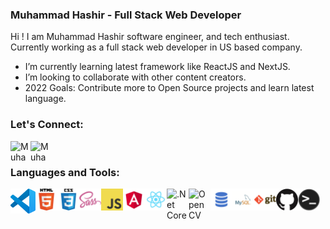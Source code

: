 ### Muhammad Hashir - Full Stack Web Developer
  Hi ! I am Muhammad Hashir software engineer, and tech enthusiast. Currently working as a full stack web developer in US based company. 
- I’m currently learning latest framework like ReactJS and NextJS. 
- I’m looking to collaborate with other content creators.
- 2022 Goals: Contribute more to Open Source projects and learn latest language.


### Let's Connect:
<p>
<a href="https://www.linkedin.com/in/%F0%9F%92%BB-muhammad-hashir-a94293116/" rel="nofollow"><img alt="Muhammad Hashir | LinkedIn" src="https://camo.githubusercontent.com/c545108e3c415b360bd92733cb4729a361df4ae128fa3bc12df32b82f1f664c2/68747470733a2f2f7374617469632d657870312e6c6963646e2e636f6d2f73632f682f616c326f397a727672753761716a3865317832727a73726361" data-canonical-src="https://cdn.jsdelivr.net/npm/simple-icons@v3/icons/linkedin.svg" width="32" height="32" align="left"></a>
  
<a href="mailTo:m.hashir28@gmail.com" rel="nofollow"><img alt="Muhammad Hashir | Gmail" src="https://camo.githubusercontent.com/e5ceae95fee4fbb3690783d8631805e2484485937a8f526960c745e984fafa7a/68747470733a2f2f73736c2e677374617469632e636f6d2f75692f76312f69636f6e732f6d61696c2f7266722f676d61696c2e69636f" data-canonical-src="https://cdn.jsdelivr.net/npm/simple-icons@v3/icons/gmail.svg" width="32" height="32" align="left"></a>
  
</p>

<br />

### Languages and Tools:
<p>
<a href="https://www.youtube.com/playlist?list=PLkwxH9e_vrAJ0WbEsFA9W3I1W-g_BTsbt" rel="nofollow"><img alt="Visual Studio Code" src="https://raw.githubusercontent.com/github/explore/80688e429a7d4ef2fca1e82350fe8e3517d3494d/topics/visual-studio-code/visual-studio-code.png" style="max-width:100%;" width="40px" align="left"></a>

<a href="https://www.youtube.com/playlist?list=PLkwxH9e_vrAJ0WbEsFA9W3I1W-g_BTsbt" rel="nofollow"><img alt="HTML5" src="https://raw.githubusercontent.com/github/explore/80688e429a7d4ef2fca1e82350fe8e3517d3494d/topics/html/html.png" style="max-width:100%;" width="35px" align="left"></a>

<a href="https://www.youtube.com/playlist?list=PLkwxH9e_vrALSdvZuEh6gqQdmDoDIoqz4" rel="nofollow"><img alt="CSS3" src="https://raw.githubusercontent.com/github/explore/80688e429a7d4ef2fca1e82350fe8e3517d3494d/topics/css/css.png" style="max-width:100%;" width="35px" align="left"></a>




<a href="https://www.youtube.com/playlist?list=PLkwxH9e_vrALSdvZuEh6gqQdmDoDIoqz4" rel="nofollow"><img alt="Sass" src="https://raw.githubusercontent.com/github/explore/80688e429a7d4ef2fca1e82350fe8e3517d3494d/topics/sass/sass.png" style="max-width:100%;" width="35px" align="left"></a>


<a href="https://www.youtube.com/playlist?list=PLkwxH9e_vrALRJKu7wfXby3MKeflhTu6B" rel="nofollow"><img alt="JavaScript" src="https://raw.githubusercontent.com/github/explore/80688e429a7d4ef2fca1e82350fe8e3517d3494d/topics/javascript/javascript.png" style="max-width:100%;" width="35px" align="left"></a>


<a href="https://www.youtube.com/playlist?list=PLkwxH9e_vrAK4TdffpxKY3QGyHCpxFcQ0" rel="nofollow"><img alt="Angular" src="https://raw.githubusercontent.com/github/explore/80688e429a7d4ef2fca1e82350fe8e3517d3494d/topics/angular/angular.png" style="max-width:100%;" width="35px" align="left"></a>


<a href="https://www.youtube.com/playlist?list=PLkwxH9e_vrAK4TdffpxKY3QGyHCpxFcQ0" rel="nofollow"><img alt="React" src="https://raw.githubusercontent.com/github/explore/80688e429a7d4ef2fca1e82350fe8e3517d3494d/topics/react/react.png" style="max-width:100%;" width="35px" align="left"></a>


<a href="https://www.youtube.com/playlist?list=PLkwxH9e_vrAK4TdffpxKY3QGyHCpxFcQ0" rel="nofollow"><img alt=".Net Core" src="https://upload.wikimedia.org/wikipedia/commons/e/ee/.NET_Core_Logo.svg" style="max-width:100%;" width="35px" align="left"></a>

<a href="https://www.youtube.com/playlist?list=PLkwxH9e_vrAK4TdffpxKY3QGyHCpxFcQ0" rel="nofollow"><img alt="Open CV" src="https://upload.wikimedia.org/wikipedia/commons/thumb/5/53/OpenCV_Logo_with_text.png/487px-OpenCV_Logo_with_text.png" style="max-width:100%;" width="35px" align="left"></a>


<a href="https://www.youtube.com/playlist?list=PLkwxH9e_vrAJ0WbEsFA9W3I1W-g_BTsbt" rel="nofollow"><img alt="SQL" src="https://raw.githubusercontent.com/github/explore/80688e429a7d4ef2fca1e82350fe8e3517d3494d/topics/sql/sql.png" style="max-width:100%;" width="35px" align="left"></a>

<a href="https://www.youtube.com/playlist?list=PLkwxH9e_vrAJ0WbEsFA9W3I1W-g_BTsbt" rel="nofollow"><img alt="MySQL" src="https://raw.githubusercontent.com/github/explore/80688e429a7d4ef2fca1e82350fe8e3517d3494d/topics/mysql/mysql.png" style="max-width:100%;" width="35px" align="left"></a>

<a href="https://www.youtube.com/playlist?list=PLkwxH9e_vrAJ0WbEsFA9W3I1W-g_BTsbt" rel="nofollow"><img alt="Git" src="https://raw.githubusercontent.com/github/explore/80688e429a7d4ef2fca1e82350fe8e3517d3494d/topics/git/git.png" style="max-width:100%;" width="35px" align="left"></a>

<a href="https://www.youtube.com/playlist?list=PLkwxH9e_vrAJ0WbEsFA9W3I1W-g_BTsbt" rel="nofollow"><img alt="GitHub" src="https://raw.githubusercontent.com/github/explore/78df643247d429f6cc873026c0622819ad797942/topics/github/github.png" style="max-width:100%;" width="35px" align="left"></a>

<a href="https://www.youtube.com/playlist?list=PLkwxH9e_vrAJ0WbEsFA9W3I1W-g_BTsbt" rel="nofollow"><img alt="Terminal" src="https://raw.githubusercontent.com/github/explore/80688e429a7d4ef2fca1e82350fe8e3517d3494d/topics/terminal/terminal.png" style="max-width:100%;" width="35px" align="left"></a></p>
<br />
<br />

<!--
<details>
  <summary>:zap: Recent GitHub Activity</summary>
  
<!--START_SECTION:activity-->
<!--

1. 🗣 Commented on [#2](https://github.com/MuhammadHashir28/portfolio-sass/issues/2) in [MuhammadHashir28/portfolio-sass](https://github.com/MuhammadHashir28/portfolio-sass)
2. ❗️ Closed issue [#2](https://github.com/MuhammadHashir28/portfolio-sass/issues/2) in [MuhammadHashir28/portfolio-sass](https://github.com/MuhammadHashir28/portfolio-sass)
3. ❌ Closed PR [#11](https://github.com/MuhammadHashir28/free-developer-resources/pull/11) in [MuhammadHashir28/free-developer-resources](https://github.com/MuhammadHashir28/free-developer-resources)
4. 🗣 Commented on [#11](https://github.com/MuhammadHashir28/free-developer-resources/issues/11) in [MuhammadHashir28/free-developer-resources](https://github.com/MuhammadHashir28/free-developer-resources)
5. 🎉 Merged PR [#10](https://github.com/MuhammadHashir28/free-developer-resources/pull/10) in [MuhammadHashir28/free-developer-resources](https://github.com/MuhammadHashir28/free-developer-resources)
<!--END_SECTION:activity-->

<!--</details>-->
